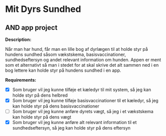 # Mit Dyrs Sundhed

## AND app project


**Description:**

Når man har hund, får man en lille bog af dyrlægen til at holde styr på hundens sundhed såsom vækstskema, basisvaccinationer, sundhedseftersyn og andet relevant information om hunden. 
Appen er ment som et alternativt så man i stedet for at skal skrive det alt sammen ned i en bog lettere kan holde styr på hundens sundhed i en app. 



**Requirements:**
- [x] Som bruger vil jeg kunne tilføje et kæledyr til mit system, så jeg kan holde styr på dens helbred
- [x] Som bruger vil jeg kunne tilføje basisvaccinationer til et kæledyr, så jeg kan holde styr på dens basisvaccinationer
- [ ] Som bruger vil jeg kunne anføre dyrets vægt, så jeg i et vækstskema kan holde styr på dens vægt
- [x] Som bruger vil jeg kunne anføre alt relevant information til et sundhedseftersyn, så jeg kan holde styr på dens eftersyn
